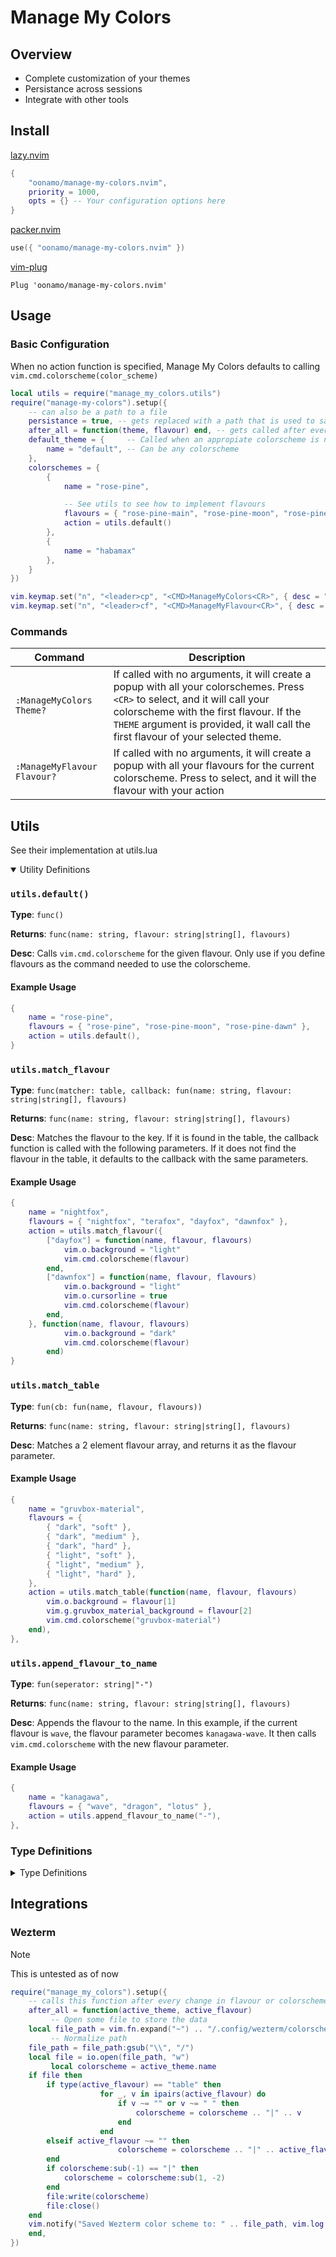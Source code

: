 # Manage My Colors
## Overview
- Complete customization of your themes
- Persistance across sessions
- Integrate with other tools
## Install
[lazy.nvim](https://github.com/folke/lazy.nvim)
```lua
{ 
    "oonamo/manage-my-colors.nvim", 
    priority = 1000,
    opts = {} -- Your configuration options here
}
```

[packer.nvim](https://github.com/wbthomason/packer.nvim)

```lua
use({ "oonamo/manage-my-colors.nvim" })
```

[vim-plug](https://github.com/junegunn/vim-plug)

```vim
Plug 'oonamo/manage-my-colors.nvim'
```
## Usage
### Basic Configuration
When no action function is specified, Manage My Colors defaults to calling `vim.cmd.colorscheme(color_scheme)`
```lua
local utils = require("manage_my_colors.utils")
require("manage-my-colors").setup({
    -- can also be a path to a file
    persistance = true, -- gets replaced with a path that is used to save to state
    after_all = function(theme, flavour) end, -- gets called after every succesfull change in color or flavour
    default_theme = {     -- Called when an appropiate colorscheme is not found
        name = "default", -- Can be any colorscheme
    },
    colorschemes = {
        {
            name = "rose-pine", 

            -- See utils to see how to implement flavours
            flavours = { "rose-pine-main", "rose-pine-moon", "rose-pine-dawn" },
            action = utils.default()
        },
        { 
            name = "habamax"
        },
    }
})

vim.keymap.set("n", "<leader>cp", "<CMD>ManageMyColors<CR>", { desc = "Toggle Colortheme Popup" })
vim.keymap.set("n", "<leader>cf", "<CMD>ManageMyFlavour<CR>", { desc = "Toggle next flavour" })
```
### Commands
| Command                        | Description                                                                                                                                                                                                                                                   |
|--------------------------------|---------------------------------------------------------------------------------------------------------------------------------------------------------------------------------------------------------------------------------------------------------------|
| `:ManageMyColors Theme?` | If called with no arguments, it will create a popup with all your colorschemes. Press `<CR>` to select, and it will call your colorscheme with the first flavour. If the `THEME` argument is provided, it wall call the first flavour of your selected theme. |
| `:ManageMyFlavour Flavour?`             | If called with no arguments, it will create a popup with all your flavours for the current colorscheme. Press <CR> to select, and it will the flavour with your action
## Utils
See their implementation at utils.lua
<details open>
<summary> Utility Definitions</summary>

### `utils.default()`
**Type**: `func()`

**Returns**: `func(name: string, flavour: string|string[], flavours)`

**Desc**: Calls `vim.cmd.colorscheme` for the given flavour. Only use if you define flavours as the command needed to use the colorscheme.
#### Example Usage
```lua
{
    name = "rose-pine",
    flavours = { "rose-pine", "rose-pine-moon", "rose-pine-dawn" },
    action = utils.default(),
}
```
### `utils.match_flavour`
**Type**: `func(matcher: table, callback: fun(name: string, flavour: string|string[], flavours)`

**Returns**: `func(name: string, flavour: string|string[], flavours)`

**Desc**: Matches the flavour to the key. If it is found in the table, the callback function is called with the following parameters. If it does not find the flavour in the table, it defaults to the callback with the same parameters.
#### Example Usage
```lua
{
    name = "nightfox",
    flavours = { "nightfox", "terafox", "dayfox", "dawnfox" },
    action = utils.match_flavour({
        ["dayfox"] = function(name, flavour, flavours)
            vim.o.background = "light"
            vim.cmd.colorscheme(flavour)
        end,
        ["dawnfox"] = function(name, flavour, flavours)
            vim.o.background = "light"
            vim.o.cursorline = true
            vim.cmd.colorscheme(flavour)
        end,
    }, function(name, flavour, flavours)
            vim.o.background = "dark"
            vim.cmd.colorscheme(flavour)
        end)
}
```
### `utils.match_table`
**Type**: `fun(cb: fun(name, flavour, flavours))`

**Returns**: `func(name: string, flavour: string|string[], flavours)`

**Desc**: Matches a 2 element flavour array, and returns it as the flavour parameter.

#### Example Usage
```lua
{
    name = "gruvbox-material",
    flavours = {
        { "dark", "soft" },
        { "dark", "medium" },
        { "dark", "hard" },
        { "light", "soft" },
        { "light", "medium" },
        { "light", "hard" },
    },
    action = utils.match_table(function(name, flavour, flavours)
        vim.o.background = flavour[1]
        vim.g.gruvbox_material_background = flavour[2]
        vim.cmd.colorscheme("gruvbox-material")
    end),
},
```

### `utils.append_flavour_to_name`
**Type**: `fun(seperator: string|"-")`

**Returns**: `func(name: string, flavour: string|string[], flavours)`

**Desc**: Appends the flavour to the name. In this example, if the current flavour is `wave`, the flavour parameter becomes `kanagawa-wave`. It then calls `vim.cmd.colorscheme` with the new flavour parameter.

#### Example Usage
```lua
{
    name = "kanagawa",
    flavours = { "wave", "dragon", "lotus" },
    action = utils.append_flavour_to_name("-"),
},
```
</details>

### Type Definitions
<details>
<summary> Type Definitions</summary>

```lua 
---@alias cb fun(name: string, flavour: any, flavours: any[])
---@alias action cb: boolean

---@class Utils
---@field match_flavour fun(tbl: table, cb: cb): action
---@field match_table fun(cb: cb): action
---@field default fun(): fun(): boolean
---@field append_flavour_to_name fun(sep: string): fun(): boolean

---@class Colorscheme
---@field name string
---@field flavours? table
---@field action? function

---@class Config
---@field persistance boolean|string
---@field default_theme Colorscheme
---@field colorschemes Colorscheme[]
---@field after_all fun(active_theme: Colorscheme, active_flavour: any)
---@field before_all fun(active_theme: Colorscheme, active_flavour: any)

---@alias flavour string

---@class State
---@field colorscheme string
---@field flavour string|string[]|nil
---@field current_idx number
---@field active_theme Colorscheme
---@field do_colorscheme fun()
---@field init fun(opts: Config)
---@field get_theme fun(): Colorscheme
---@field update_theme fun(new_theme: Colorscheme)
---@field next_flavour fun()
---@field after fun(active_theme: Colorscheme, active_flavour: any)
---@field before fun(active_theme: Colorscheme, active_flavour: any)
---@field get_flavour_index_from_name fun(name: string): number
---@field change_flavour_by_name fun(name: string)
---@field change_flavour_by_index fun(idx: number)

---@class Persistance
---@field __load fun(opts: Config): State, string|nil
---@field __save fun(theme: Colorscheme, idx: number)
---@field __init fun(opts: Config): State|nil
---@field persistance_path string
---@field name string|string[]
---@field current_idx number
---@field state State

-- Access this class with
-- require("manage_my_colors")
---@class ThemeSwitcher
---@field config Config
---@field persistance? Persistance
---@field get_colorscheme_from_name fun(name: string): Colorscheme|nil
---@field get_colorschemes fun(): Colorscheme[]
---@field get_persistance_path fun(): string
```
---
</details>

## Integrations
### Wezterm
> [!NOTE]  
> This is untested as of now 
```lua
require("manage_my_colors").setup({
    -- calls this function after every change in flavour or colorscheme
    after_all = function(active_theme, active_flavour)
         -- Open some file to store the data
	local file_path = vim.fn.expand("~") .. "/.config/wezterm/colorscheme"
         -- Normalize path
	file_path = file_path:gsub("\\", "/")
	local file = io.open(file_path, "w")
         local colorscheme = active_theme.name
	if file then
		if type(active_flavour) == "table" then
                    for _, v in ipairs(active_flavour) do
                        if v ~= "" or v ~= " " then
                            colorscheme = colorscheme .. "|" .. v
                        end
                    end
		elseif active_flavour ~= "" then
                        colorscheme = colorscheme .. "|" .. active_flavour
		end
		if colorscheme:sub(-1) == "|" then
			colorscheme = colorscheme:sub(1, -2)
		end
		file:write(colorscheme)
		file:close()
	end
	vim.notify("Saved Wezterm color scheme to: " .. file_path, vim.log.levels.INFO)
    end,
})
```

